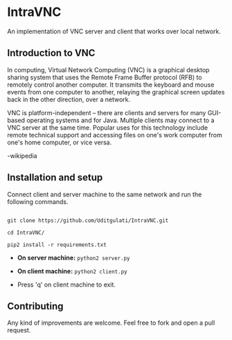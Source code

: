 # IntraVNC

An implementation of VNC server and client that works over local network.


## Introduction to VNC

In computing, Virtual Network Computing (VNC) is a graphical desktop sharing system that uses the Remote Frame Buffer protocol (RFB) to remotely control another computer. It transmits the keyboard and mouse events from one computer to another, relaying the graphical screen updates back in the other direction, over a network.

VNC is platform-independent – there are clients and servers for many GUI-based operating systems and for Java. Multiple clients may connect to a VNC server at the same time. Popular uses for this technology include remote technical support and accessing files on one's work computer from one's home computer, or vice versa. 

-wikipedia


## Installation and setup

Connect client and server machine to the same network and run the following commands.

```

git clone https://github.com/Uditgulati/IntraVNC.git

cd IntraVNC/

pip2 install -r requirements.txt

```

+	**On server machine:** `python2 server.py`

+	**On client machine:** `python2 client.py`

+	Press 'q' on client machine to exit.


## Contributing

Any kind of improvements are welcome. Feel free to fork and open a pull request.